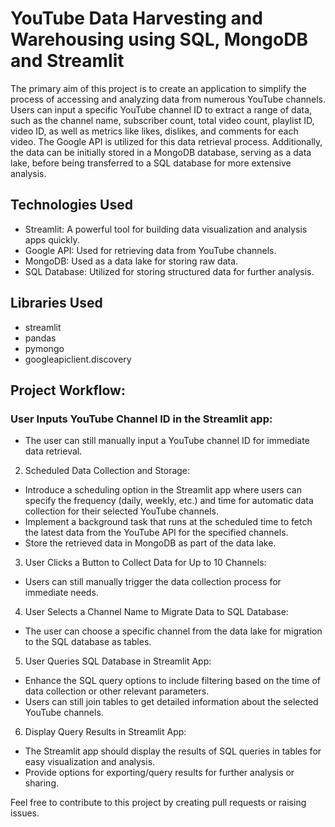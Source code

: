 # YouTube Data Harvesting and Warehousing using SQL, MongoDB and Streamlit
The primary aim of this project is to create an application to simplify the process of accessing and analyzing data from numerous YouTube channels. Users can input a specific YouTube channel ID to extract a range of data, such as the channel name, subscriber count, total video count, playlist ID, video ID, as well as metrics like likes, dislikes, and comments for each video. The Google API is utilized for this data retrieval process. Additionally, the data can be initially stored in a MongoDB database, serving as a data lake, before being transferred to a SQL database for more extensive analysis.
  
## Technologies Used

- Streamlit: A powerful tool for building data visualization and analysis apps quickly.
- Google API: Used for retrieving data from YouTube channels.
- MongoDB: Used as a data lake for storing raw data.
- SQL Database: Utilized for storing structured data for further analysis.

## Libraries Used
- streamlit
- pandas
- pymongo
- googleapiclient.discovery

## Project Workflow:

###	User Inputs YouTube Channel ID in the Streamlit app:
-	The user can still manually input a YouTube channel ID for immediate data retrieval.
2.	Scheduled Data Collection and Storage:
-	Introduce a scheduling option in the Streamlit app where users can specify the frequency (daily, weekly, etc.) and time for automatic data collection for their selected YouTube channels.
-	Implement a background task that runs at the scheduled time to fetch the latest data from the YouTube API for the specified channels.
-	Store the retrieved data in MongoDB as part of the data lake.
3.	User Clicks a Button to Collect Data for Up to 10 Channels:
-	Users can still manually trigger the data collection process for immediate needs.
4.	User Selects a Channel Name to Migrate Data to SQL Database:
-	The user can choose a specific channel from the data lake for migration to the SQL database as tables.
5.	User Queries SQL Database in Streamlit App:
-	Enhance the SQL query options to include filtering based on the time of data collection or other relevant parameters.
-	Users can still join tables to get detailed information about the selected YouTube channels.
6.	Display Query Results in Streamlit App:
-	The Streamlit app should display the results of SQL queries in tables for easy visualization and analysis.
-	Provide options for exporting/query results for further analysis or sharing.


Feel free to contribute to this project by creating pull requests or raising issues.
